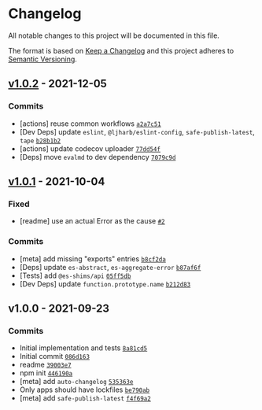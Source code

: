 # Changelog

All notable changes to this project will be documented in this file.

The format is based on [Keep a Changelog](https://keepachangelog.com/en/1.0.0/)
and this project adheres to [Semantic Versioning](https://semver.org/spec/v2.0.0.html).

## [v1.0.2](https://github.com/es-shims/error-cause/compare/v1.0.1...v1.0.2) - 2021-12-05

### Commits

- [actions] reuse common workflows [`a2a7c51`](https://github.com/es-shims/error-cause/commit/a2a7c511de2d38328798301199f1ec993665feb1)
- [Dev Deps] update `eslint`, `@ljharb/eslint-config`, `safe-publish-latest`, `tape` [`b28b1b2`](https://github.com/es-shims/error-cause/commit/b28b1b2960f15e234bbfaabfffeaa509b0ff47b7)
- [actions] update codecov uploader [`77dd54f`](https://github.com/es-shims/error-cause/commit/77dd54f71f220fd65bcc8f7708de3e96248451d6)
- [Deps] move `evalmd` to dev dependency [`7079c9d`](https://github.com/es-shims/error-cause/commit/7079c9d4556f307dc707dfa08118bfc8f96484ed)

## [v1.0.1](https://github.com/es-shims/error-cause/compare/v1.0.0...v1.0.1) - 2021-10-04

### Fixed

- [readme] use an actual Error as the cause [`#2`](https://github.com/es-shims/error-cause/issues/2)

### Commits

- [meta] add missing "exports" entries [`b8cf2da`](https://github.com/es-shims/error-cause/commit/b8cf2da2ddc435524eff45aa32ad1dd76d03dc2e)
- [Deps] update `es-abstract`, `es-aggregate-error` [`b87af6f`](https://github.com/es-shims/error-cause/commit/b87af6f2a7616dc06ec4f8c9ad6b27710d04b7f2)
- [Tests] add `@es-shims/api` [`05ff5db`](https://github.com/es-shims/error-cause/commit/05ff5db398b4771ec8681613e5d94a841c758d53)
- [Dev Deps] update `function.prototype.name` [`b212d83`](https://github.com/es-shims/error-cause/commit/b212d83895d98f4185679d6f181aef94d65dc543)

## v1.0.0 - 2021-09-23

### Commits

- Initial implementation and tests [`8a81cd5`](https://github.com/es-shims/error-cause/commit/8a81cd5fc6de00cd39c06959f831dada8ce15146)
- Initial commit [`086d163`](https://github.com/es-shims/error-cause/commit/086d163a8c42858499ad42c4ca5bb9203bed8b68)
- readme [`39003e7`](https://github.com/es-shims/error-cause/commit/39003e736fe7ae57a3287833262626926a969d61)
- npm init [`446190a`](https://github.com/es-shims/error-cause/commit/446190a1e9ccb485ac69ef15b71c2c9dc14b62c9)
- [meta] add `auto-changelog` [`535363e`](https://github.com/es-shims/error-cause/commit/535363e463ddf8dfc823d63c3e63288780e1e2f2)
- Only apps should have lockfiles [`be790ab`](https://github.com/es-shims/error-cause/commit/be790abc5b78c21014ab6ecf4412cd4da242f1f0)
- [meta] add `safe-publish-latest` [`f4f69a2`](https://github.com/es-shims/error-cause/commit/f4f69a2e6de3ae820ad8aa20abb3e63697c4a382)
